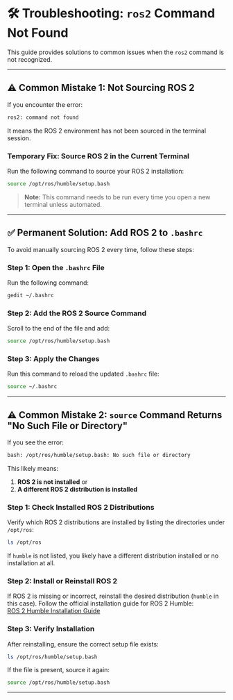 # 🛠️ Troubleshooting: `ros2` Command Not Found  

This guide provides solutions to common issues when the `ros2` command is not recognized.

---

## ⚠️ Common Mistake 1: Not Sourcing ROS 2  

If you encounter the error:  
```bash
ros2: command not found
```
It means the ROS 2 environment has not been sourced in the terminal session.

### Temporary Fix: Source ROS 2 in the Current Terminal  

Run the following command to source your ROS 2 installation:  

```bash
source /opt/ros/humble/setup.bash
```

> **Note:** This command needs to be run every time you open a new terminal unless automated.

---

## ✅ Permanent Solution: Add ROS 2 to `.bashrc`  

To avoid manually sourcing ROS 2 every time, follow these steps:  

### Step 1: Open the `.bashrc` File  

Run the following command:  
```bash
gedit ~/.bashrc
```

### Step 2: Add the ROS 2 Source Command  

Scroll to the end of the file and add:  
```bash
source /opt/ros/humble/setup.bash
```

### Step 3: Apply the Changes  

Run this command to reload the updated `.bashrc` file:  
```bash
source ~/.bashrc
```

---

## ⚠️ Common Mistake 2: `source` Command Returns "No Such File or Directory"  

If you see the error:  
```bash
bash: /opt/ros/humble/setup.bash: No such file or directory
```
This likely means:  
1. **ROS 2 is not installed** or  
2. **A different ROS 2 distribution is installed**  

### Step 1: Check Installed ROS 2 Distributions  

Verify which ROS 2 distributions are installed by listing the directories under `/opt/ros`:  
```bash
ls /opt/ros
```

If `humble` is not listed, you likely have a different distribution installed or no installation at all.  

### Step 2: Install or Reinstall ROS 2  

If ROS 2 is missing or incorrect, reinstall the desired distribution (`humble` in this case). Follow the official installation guide for ROS 2 Humble:  
[ROS 2 Humble Installation Guide](https://docs.ros.org/en/humble/Installation.html)

### Step 3: Verify Installation  

After reinstalling, ensure the correct setup file exists:  
```bash
ls /opt/ros/humble/setup.bash
```

If the file is present, source it again:  
```bash
source /opt/ros/humble/setup.bash
```

---